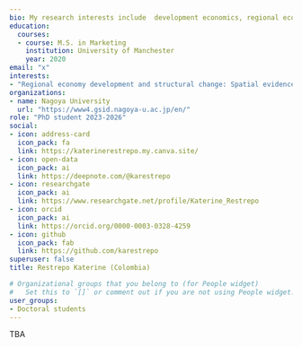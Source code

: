 ```yaml
---
bio: My research interests include  development economics, regional economics, and spatial econometrics.
education:
  courses:
  - course: M.S. in Marketing
    institution: University of Manchester
    year: 2020
email: "x"
interests:
- "Regional economy development and structural change: Spatial evidence from north-eastern China" 
organizations:
- name: Nagoya University
  url: "https://www4.gsid.nagoya-u.ac.jp/en/"
role: "PhD student 2023-2026"
social:
- icon: address-card
  icon_pack: fa
  link: https://katerinerestrepo.my.canva.site/
- icon: open-data
  icon_pack: ai
  link: https://deepnote.com/@karestrepo
- icon: researchgate
  icon_pack: ai
  link: https://www.researchgate.net/profile/Katerine_Restrepo
- icon: orcid
  icon_pack: ai
  link: https://orcid.org/0000-0003-0328-4259
- icon: github
  icon_pack: fab
  link: https://github.com/karestrepo
superuser: false
title: Restrepo Katerine (Colombia)

# Organizational groups that you belong to (for People widget)
#   Set this to `[]` or comment out if you are not using People widget.
user_groups:
- Doctoral students
---
```


TBA
